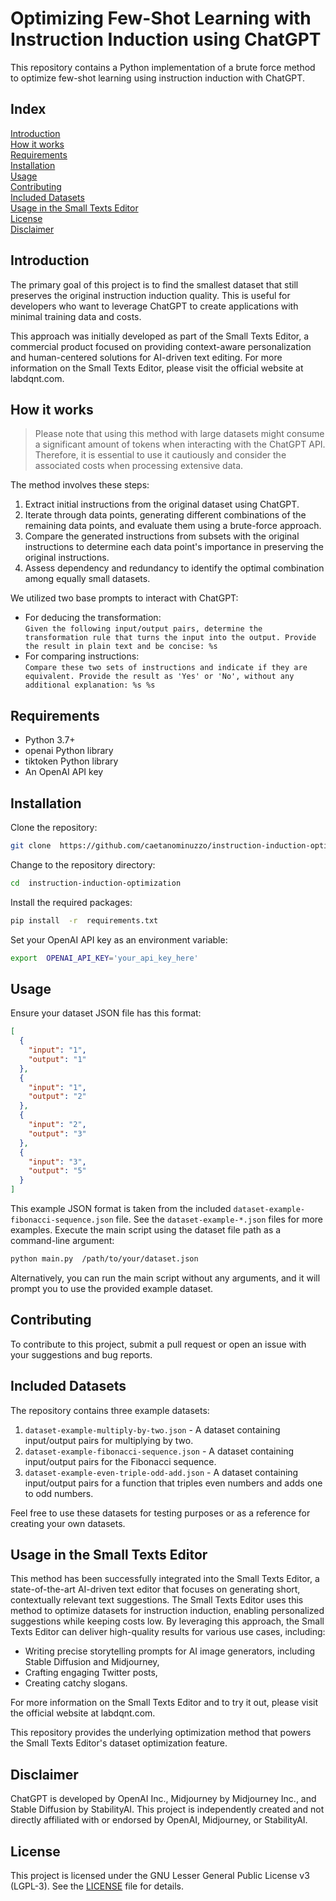 # Optimizing Few-Shot Learning with Instruction Induction using ChatGPT

This repository contains a Python implementation of a brute force method to optimize few-shot learning using instruction induction with ChatGPT.

## Index

[Introduction](#introduction)  
[How it works](#how-it-works)  
[Requirements](#requirements)  
[Installation](#installation)  
[Usage](#usage)  
[Contributing](#contributing)  
[Included Datasets](#included-datasets)  
[Usage in the Small Texts Editor](#usage-in-the-small-texts-editor)  
[License](#license)  
[Disclaimer](#disclaimer)

## <a  id="introduction"></a>Introduction

The primary goal of this project is to find the smallest dataset that still preserves the original instruction induction quality. This is useful for developers who want to leverage ChatGPT to create applications with minimal training data and costs.

This approach was initially developed as part of the Small Texts Editor, a commercial product focused on providing context-aware personalization and human-centered solutions for AI-driven text editing. For more information on the Small Texts Editor, please visit the official website at labdqnt.com.

## <a  id="how-it-works"></a>How it works

> Please note that using this method with large datasets might consume a significant amount of tokens when interacting with the ChatGPT API. Therefore, it is essential to use it cautiously and consider the associated costs when processing extensive data.

The method involves these steps:

1. Extract initial instructions from the original dataset using ChatGPT.
2. Iterate through data points, generating different combinations of the remaining data points, and evaluate them using a brute-force approach.
3. Compare the generated instructions from subsets with the original instructions to determine each data point's importance in preserving the original instructions.
4. Assess dependency and redundancy to identify the optimal combination among equally small datasets.

We utilized two base prompts to interact with ChatGPT:

- For deducing the transformation:  
  `Given the following input/output pairs, determine the transformation rule that turns the input into the output. Provide the result in plain text and be concise: %s`
- For comparing instructions:  
  `Compare these two sets of instructions and indicate if they are equivalent. Provide the result as 'Yes' or 'No', without any additional explanation: %s %s`

## <a  id="requirements"></a>Requirements

- Python 3.7+
- openai Python library
- tiktoken Python library
- An OpenAI API key

## <a  id="installation"></a>Installation

Clone the repository:

```bash
git clone  https://github.com/caetanominuzzo/instruction-induction-optimization.git
```

Change to the repository directory:

```bash
cd  instruction-induction-optimization
```

Install the required packages:

```bash
pip install  -r  requirements.txt
```

Set your OpenAI API key as an environment variable:

```bash
export  OPENAI_API_KEY='your_api_key_here'
```

## <a  id="usage"></a>Usage

Ensure your dataset JSON file has this format:

```json
[
  {
    "input": "1",
    "output": "1"
  },
  {
    "input": "1",
    "output": "2"
  },
  {
    "input": "2",
    "output": "3"
  },
  {
    "input": "3",
    "output": "5"
  }
]
```

This example JSON format is taken from the included `dataset-example-fibonacci-sequence.json` file.
See the `dataset-example-*.json` files for more examples.
Execute the main script using the dataset file path as a command-line argument:

```bash
python main.py  /path/to/your/dataset.json
```

Alternatively, you can run the main script without any arguments, and it will prompt you to use the provided example dataset.

## <a  id="contributing"></a>Contributing

To contribute to this project, submit a pull request or open an issue with your suggestions and bug reports.

## <a  id="included-datasets"></a>Included Datasets

The repository contains three example datasets:

1. `dataset-example-multiply-by-two.json` - A dataset containing input/output pairs for multiplying by two.
2. `dataset-example-fibonacci-sequence.json` - A dataset containing input/output pairs for the Fibonacci sequence.
3. `dataset-example-even-triple-odd-add.json` - A dataset containing input/output pairs for a function that triples even numbers and adds one to odd numbers.

Feel free to use these datasets for testing purposes or as a reference for creating your own datasets.

## <a  id="usage-in-the-small-texts-editor"></a>Usage in the Small Texts Editor

This method has been successfully integrated into the Small Texts Editor, a state-of-the-art AI-driven text editor that focuses on generating short, contextually relevant text suggestions. The Small Texts Editor uses this method to optimize datasets for instruction induction, enabling personalized suggestions while keeping costs low.
By leveraging this approach, the Small Texts Editor can deliver high-quality results for various use cases, including:

- Writing precise storytelling prompts for AI image generators, including Stable Diffusion and Midjourney,
- Crafting engaging Twitter posts,
- Creating catchy slogans.

For more information on the Small Texts Editor and to try it out, please visit the official website at labdqnt.com.

This repository provides the underlying optimization method that powers the Small Texts Editor's dataset optimization feature.

## <a  id="disclaimer"></a>Disclaimer

ChatGPT is developed by OpenAI Inc., Midjourney by Midjourney Inc., and Stable Diffusion by StabilityAI. This project is independently created and not directly affiliated with or endorsed by OpenAI, Midjourney, or StabilityAI.

## <a  id="license"></a>License

This project is licensed under the GNU Lesser General Public License v3 (LGPL-3). See the [LICENSE](LICENSE) file for details.
